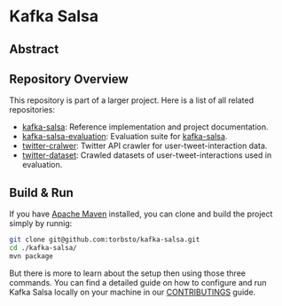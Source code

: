 # Kafka Salsa
## Abstract

## Repository Overview
This repository is part of a larger project. Here is a list of all related repositories:
* [kafka-salsa](https://github.com/torbsto/kafka-salsa): Reference implementation and project documentation.
* [kafka-salsa-evaluation](https://github.com/philipphager/kafka-salsa-evaluation): Evaluation suite for [kafka-salsa](https://github.com/torbsto/kafka-salsa).
* [twitter-cralwer](https://github.com/philipphager/twitter-crawler): Twitter API crawler for user-tweet-interaction data.
* [twitter-dataset](https://github.com/philipphager/twitter-dataset): Crawled datasets of user-tweet-interactions used in evaluation.

## Build & Run
If you have [Apache Maven](https://maven.apache.org) installed, you can clone and build the project simply by runnig:

```bash
git clone git@github.com:torbsto/kafka-salsa.git
cd ./kafka-salsa/
mvn package
```

But there is more to learn about the setup then using those three commands. You can find a detailed guide on how to configure and run Kafka Salsa locally on your machine in our [CONTRIBUTINGS](https://github.com/torbsto/kafka-salsa/blob/master/CONTRIBUTING.md) guide.


